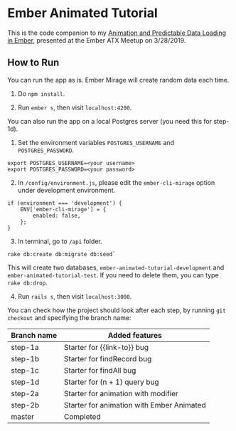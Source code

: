 # Ember Animated Tutorial

This is the code companion to my [Animation and Predictable Data Loading in Ember](https://crunchingnumbers.live/), presented at the Ember ATX Meetup on 3/28/2019.

## How to Run

You can run the app as is. Ember Mirage will create random data each time.

1. Do `npm install`.

2. Run `ember s`, then visit `localhost:4200`.

You can also run the app on a local Postgres server (you need this for step-1d).

1. Set the environment variables `POSTGRES_USERNAME` and `POSTGRES_PASSWORD`.
```
export POSTGRES_USERNAME=<your username>
export POSTGRES_PASSWORD=<your password>
```

2. In `/config/environment.js`, please edit the `ember-cli-mirage` option under development environment.
```
if (environment === 'development') {
    ENV['ember-cli-mirage'] = {
        enabled: false,
    };
}
```

3. In terminal, go to `/api` folder.
```
rake db:create db:migrate db:seed`
```
This will create two databases, `ember-animated-tutorial-development` and `ember-animated-tutorial-test`. If you need to delete them, you can type `rake db:drop`.

4. Run `rails s`, then visit `localhost:3000`.

You can check how the project should look after each step, by running `git checkout` and specifying the branch name:


| Branch name | Added features                            |
| ----------- | ----------------------------------------- |
| step-1a     | Starter for {{link-to}} bug               |
| step-1b     | Starter for findRecord bug                |
| step-1c     | Starter for findAll bug                   |
| step-1d     | Starter for (n + 1) query bug             |
| step-2a     | Starter for animation with modifier       |
| step-2b     | Starter for animation with Ember Animated |
| master      | Completed                                 |
